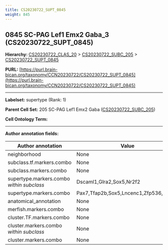 ```yaml
---
title: CS20230722_SUPT_0845
weight: 845
---
```

## 0845 SC-PAG Lef1 Emx2 Gaba_3 (CS20230722_SUPT_0845)
<b>Hierarchy: </b>
[CS20230722_CLAS_20](../CS20230722_CLAS_20) >
[CS20230722_SUBC_205](../CS20230722_SUBC_205) >
[CS20230722_SUPT_0845](../CS20230722_SUPT_0845)

**PURL:** [https://purl.brain-bican.org/taxonomy/CCN20230722/CS20230722_SUPT_0845](https://purl.brain-bican.org/taxonomy/CCN20230722/CS20230722_SUPT_0845)

---


**Labelset:** supertype (Rank: 1)

**Parent Cell Set:** 205 SC-PAG Lef1 Emx2 Gaba ([CS20230722_SUBC_205](../CS20230722_SUBC_205))



**Cell Ontology Term:** 

[MARKER GENES.]: #


---

[TRANSFERRED ANNOTATIONS.]: #


[AUTHOR ANNOTATION FIELDS.]: #


**Author annotation fields:**

| Author annotation | Value |
|-------------------|-------|
|neighborhood|None|
|subclass.tf.markers.combo|None|
|subclass.markers.combo|None|
|supertype.markers.combo _within subclass_|Dscaml1,Glra2,Sox5,Nr2f2|
|supertype.markers.combo|Pax7,Tfap2b,Sox5,Lncenc1,Zfp536,Nxph1|
|anatomical_annotation|None|
|merfish.markers.combo|None|
|cluster.TF.markers.combo|None|
|cluster.markers.combo _within subclass_|None|
|cluster.markers.combo|None|
